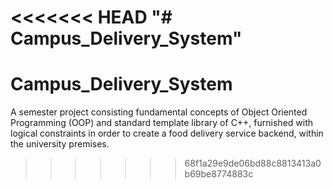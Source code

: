 <<<<<<< HEAD
"# Campus_Delivery_System" 
=======
# Campus_Delivery_System
A semester project consisting fundamental concepts of Object Oriented Programming (OOP) and standard template library of C++, furnished with logical constraints in order to create a food delivery service backend, within the university premises.
>>>>>>> 68f1a29e9de06bd88c8813413a0b69be8774883c
